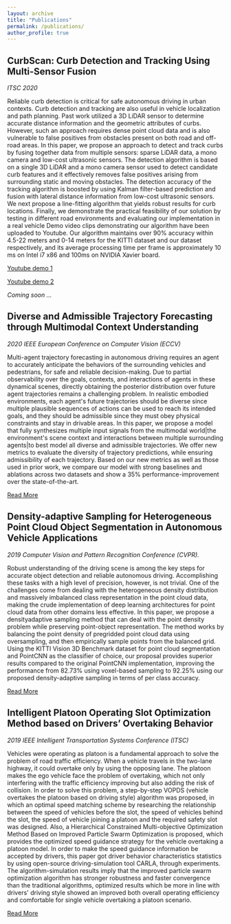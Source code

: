 ```yaml
---
layout: archive
title: "Publications"
permalink: /publications/
author_profile: true
---
```


## CurbScan: Curb Detection and Tracking Using Multi-Sensor Fusion

_ITSC 2020_


Reliable curb detection is critical for safe autonomous driving in urban contexts. Curb detection and tracking are also useful in vehicle localization and path planning. Past work utilized a 3D LiDAR sensor to determine accurate distance information and the geometric attributes of curbs. However, such an approach requires dense point cloud data and is also vulnerable to false positives from obstacles present on both road and off-road areas. In this paper, we propose an approach to detect and track curbs by fusing together data from multiple sensors: sparse LiDAR data, a mono camera and low-cost ultrasonic sensors. The detection algorithm is based on a single 3D LiDAR and a mono camera sensor used to detect candidate curb features and it effectively removes false positives arising from surrounding static and moving obstacles. The detection accuracy of the tracking algorithm is boosted by using Kalman filter-based prediction and fusion with lateral distance information from low-cost ultrasonic sensors. We next propose a line-fitting algorithm that yields robust results for curb locations. Finally, we demonstrate the practical feasibility of our solution by testing in different road environments and evaluating our implementation in a real vehicle Demo video clips demonstrating our algorithm have been uploaded to Youtube. Our algorithm maintains over 90\% accuracy within 4.5-22 meters and 0-14 meters for the KITTI dataset and our dataset respectively, and its average processing time per frame is approximately 10 ms on Intel i7 x86 and 100ms on NVIDIA Xavier board.

[Youtube demo 1](https://www.youtube.com/watch?v=Gd506RklfG8)

[Youtube demo 2](https://www.youtube.com/watch?v=w5MwsdWhcy4)

_Coming soon ..._

## Diverse and Admissible Trajectory Forecasting through Multimodal Context Understanding
_2020 IEEE European Conference on Computer Vision (ECCV)_


Multi-agent trajectory forecasting in autonomous driving requires an agent to accurately anticipate the behaviors of the surrounding vehicles and pedestrians, for safe and reliable decision-making. Due to partial observability over the goals, contexts, and interactions of agents in these dynamical scenes, directly obtaining the posterior distribution over future agent trajectories remains a challenging problem. In realistic embodied environments, each agent's future trajectories should be diverse since multiple plausible sequences of actions can be used to reach its intended goals, and they should be admissible since they must obey physical constraints and stay in drivable areas. In this paper, we propose a model that fully synthesizes multiple input signals from the multimodal world|the environment's scene context and interactions between multiple surrounding agents|to best model all diverse and admissible trajectories. We offer new metrics to evaluate the diversity of trajectory predictions, while ensuring admissibility of each trajectory. Based on our new metrics as well as those used in prior work, we compare our model with strong baselines and ablations across two datasets and show a 35% performance-improvement over the state-of-the-art.

[Read More](https://arxiv.org/abs/2003.03212)


## Density-adaptive Sampling for Heterogeneous Point Cloud Object Segmentation in Autonomous Vehicle Applications  
_2019 Computer Vision and Pattern Recognition Conference (CVPR)._

Robust understanding of the driving scene is among the key steps for accurate object detection and reliable autonomous driving. Accomplishing these tasks with a high level of precision, however, is not trivial. One of the challenges come from dealing with the heterogeneous density distribution and massively imbalanced class representation in the point cloud data, making the crude implementation of deep learning architectures for point cloud data from other domains less effective. In this paper, we propose a densityadaptive sampling method that can deal with the point density problem while preserving point-object representation. The method works by balancing the point density of pregridded point cloud data using oversampling, and then empirically sample points from the balanced grid. Using the KITTI Vision 3D Benchmark dataset for point cloud segmentation and PointCNN as the classifier of choice, our proposal provides superior results compared to the original PointCNN implementation, improving the performance from 82.73% using voxel-based sampling to 92.25% using our proposed density-adaptive sampling in terms of per class accuracy.

[Read More](http://openaccess.thecvf.com/content_CVPRW_2019/html/UG2_Prize_Challenge/Arief_Density-Adaptive_Sampling_for_Heterogeneous_Point_Cloud_Object_Segmentation_in_Autonomous_CVPRW_2019_paper.html)


## Intelligent Platoon Operating Slot Optimization Method based on Drivers’ Overtaking Behavior
_2019 IEEE Intelligent Transportation Systems Conference (ITSC)_

Vehicles were operating as platoon is a fundamental approach to solve the problem of road traffic efficiency. When a vehicle travels in the two-lane highway, it could overtake only by using the opposing lane. The platoon makes the ego vehicle face the problem of overtaking, which not only interfering with the traffic efficiency improving but also adding the risk of collision. In order to solve this problem, a step-by-step VOPDS (vehicle overtakes the platoon based on driving style) algorithm was proposed, in which an optimal speed matching scheme by researching the relationship between the speed of vehicles before the slot, the speed of vehicles behind the slot, the speed of vehicle joining a platoon and the required safety slot was designed. Also, a Hierarchical Constrained Multi-objective Optimization Method Based on Improved Particle Swarm Optimization is proposed, which provides the optimized speed guidance strategy for the vehicle overtaking a platoon model. In order to make the speed guidance information be accepted by drivers, this paper got driver behavior characteristics statistics by using open-source driving-simulation tool CARLA, through experiments. The algorithm-simulation results imply that the improved particle swarm optimization algorithm has stronger robustness and faster convergence than the traditional algorithms, optimized results which be more in line with drivers' driving style showed an improved both overall operating efficiency and comfortable for single vehicle overtaking a platoon scenario. 

[Read More](https://ieeexplore.ieee.org/abstract/document/8917393)

